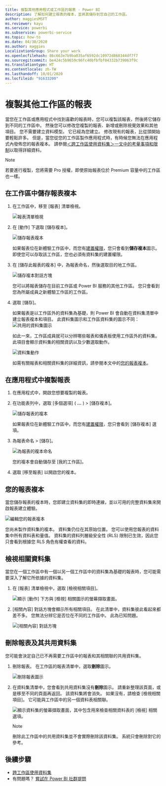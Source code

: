 ```yaml
---
title: 複製其他應用程式或工作區的報表 - Power BI
description: 了解如何建立報表的複本，並將其儲存到您自己的工作區。
author: maggiesMSFT
ms.reviewer: kayu
ms.service: powerbi
ms.subservice: powerbi-service
ms.topic: how-to
ms.date: 04/30/2020
ms.author: maggies
LocalizationGroup: Share your work
ms.openlocfilehash: 86c663e7b9ba035af6592dc10972d868344df7f7
ms.sourcegitcommit: be424c5b9659c96fc40bfbfbf04332b739063f9c
ms.translationtype: HT
ms.contentlocale: zh-TW
ms.lasthandoff: 10/01/2020
ms.locfileid: "91633200"
---
```

# <a name="copy-reports-from-other-workspaces"></a>複製其他工作區的報表

當您在工作區或應用程式中找到喜歡的報表時，您可以複製該報表，然後將它儲存到不同的工作區中。 然後您可以修改您複製的報表、新增或刪除視覺效果和其他項目。 您不需要建立資料模型。 它已經為您建立。 修改現有的報表，比從頭開始要輕鬆許多。 但是，當您從您的工作區製作應用程式時，有時候您無法在應用程式內發佈您的報表複本。 請參閱[＜跨工作區使用資料集＞一文中的考量事項和限制](service-datasets-across-workspaces.md#considerations-and-limitations)以取得詳細資料。

> [!NOTE]
> 若要進行複製，您將需要 Pro 授權，即使原始報表位於 Premium 容量中的工作區也一樣。

## <a name="save-a-copy-of-a-report-in-a-workspace"></a>在工作區中儲存報表複本

1. 在工作區中，移至 [報表] 清單檢視。

    ![報表清單檢視](media/service-datasets-copy-reports/power-bi-report-list-view.png)

1. 在 [動作] 下選取 [儲存複本]。

    ![儲存報表複本](media/service-datasets-copy-reports/power-bi-dataset-save-report-copy.png)

    如果報表位在新體驗工作區中，而您有[建置權限](service-datasets-build-permissions.md)，您只會看到**儲存複本**圖示。 即使您可以存取該工作區，您也必須有資料集的建置權限。

3. 在 [儲存此報表的複本] 中，為報表命名，然後選取目的地工作區。

    ![儲存複本對話方塊](media/service-datasets-copy-reports/power-bi-dataset-save-report.png)

    您可以將報表儲存在目前工作區或 Power BI 服務的其他工作區。 您只會看到您為所屬成員之新體驗工作區的工作區。 
  
4. 選取 [儲存]。

    如果報表是以工作區外的資料集為基礎，則 Power BI 會自動在資料集清單中建立報表複本和項目。 此資料集圖示和工作區資料集的圖示不同： ![共用的資料集圖示](media/service-datasets-discover-across-workspaces/power-bi-shared-dataset-icon.png)
    
    如此一來，工作區成員就可以分辨哪些報表和儀表板使用工作區外的資料集。 此項目會顯示資料集的相關資訊以及少數選取動作。

    ![資料集動作](media/service-datasets-across-workspaces/power-bi-dataset-actions.png)

    如需有關報表和相關資料集的詳細資訊，請參閱本文中的[您的報表複本](#your-copy-of-the-report)。

## <a name="copy-a-report-in-an-app"></a>在應用程式中複製報表

1. 在應用程式中，開啟您想要複製的報表。
2. 在功能表列中，選取 [多個選項] ( **...** ) > [儲存複本]。

    ![儲存報表的複本](media/service-datasets-copy-reports/power-bi-save-copy.png)

    如果報表位在新體驗工作區中，而您有[建置權限](service-datasets-build-permissions.md)，您只會看到 [儲存複本] 選項。

3. 為報表命名 > [儲存]。

    ![為報表的複本命名](media/service-datasets-copy-reports/power-bi-save-report-from-app.png)

    您的複本會自動儲存至 [我的工作區]。

4. 選取 [移至報表] 以開啟您的複本。

## <a name="your-copy-of-the-report"></a>您的報表複本

當您儲存報表的複本時，您即建立資料集的即時連線，並以可用的完整資料集來開啟報表建立體驗。 

![編輯您的報表複本](media/service-datasets-copy-reports/power-bi-edit-report-copy.png)

您尚未製作資料集的複本。 資料集仍位在其原始位置。 您可以使用您報表的資料集中所有資料表和量值。 資料集的資料列層級安全性 (RLS) 限制已生效，因此您只會看到根據您 RLS 角色有權查看的資料。

## <a name="view-related-datasets"></a>檢視相關資料集

當您在一個工作區中有一個以另一個工作區中的資料集為基礎的報表時，您可能需要深入了解它所依據的資料集。

1. 在 [報表] 清單檢視中，選取 [檢視相關項目]。

    ![顯示 [動作] 下方與 [檢視] 相關圖示的螢幕擷取畫面。](media/service-datasets-copy-reports/power-bi-dataset-view-related.png)

1. [相關內容] 對話方塊會顯示所有相關項目。 在此清單中，資料集彼此看起來都差不多。 您無法分辨它是否位在不同的工作區中。 此為已知問題。
 
    ![[相關內容] 對話方塊](media/service-datasets-copy-reports/power-bi-dataset-related.png)

## <a name="delete-a-report-and-its-shared-dataset"></a>刪除報表及其共用資料集

您可能會決定自己已不再需要工作區中的報表和其相關聯的共用資料集。

1. 刪除報表。 在工作區的報表清單中，選取**刪除**圖示。

    ![刪除報表圖示](media/service-datasets-across-workspaces/power-bi-datasets-delete-report.png)

2. 在資料集清單中，您會看到共用資料集沒有**刪除**圖示。 請重新整理該頁面，或是移至不同的頁面再返回。 該資料集將會消失。 如果沒有，請檢查 [檢視相關項目]。 它可能與工作區中的另一個資料表相關聯。

    ![顯示資料集的螢幕擷取畫面，其中包含用來檢查相關資料表的 [檢視] 相關選項。](media/service-datasets-across-workspaces/power-bi-dataset-view-related-icon.png)

    > [!NOTE]
    > 刪除此工作區中的共用資料集並不會實際刪除該資料集。 系統只會刪除對它的參考。


## <a name="next-steps"></a>後續步驟

- [跨工作區使用資料集](service-datasets-across-workspaces.md)
- 有問題嗎？ [嘗試在 Power BI 社群提問](https://community.powerbi.com/)
